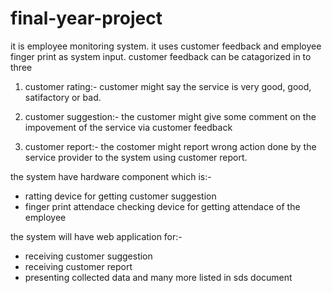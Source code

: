 # final-year-project
it is employee monitoring system. it uses customer feedback and employee finger print as system input.
customer feedback can be catagorized in to three

1. customer rating:- customer might say the service is very good, good, satifactory or bad.

2. customer suggestion:- the customer might give some comment on the impovement of the service via customer feedback

3. customer report:- the costomer might report wrong action done by the service provider to the system using customer report.

the system have hardware component
which is:-
- ratting device for getting customer suggestion
- finger print attendace checking device for getting attendace of the employee

the system will have web application for:-

- receiving customer suggestion
- receiving customer report
- presenting collected data and many more listed in sds document
